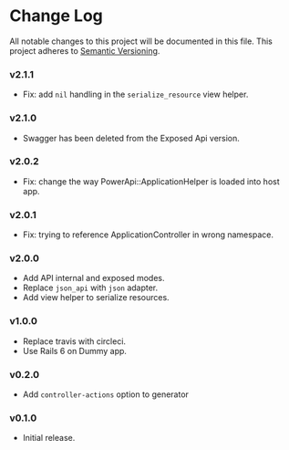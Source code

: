 # Change Log
All notable changes to this project will be documented in this file.
This project adheres to [Semantic Versioning](http://semver.org/).

### v2.1.1

* Fix: add `nil` handling in the `serialize_resource` view helper.

### v2.1.0

* Swagger has been deleted from the Exposed Api version.

### v2.0.2

* Fix: change the way PowerApi::ApplicationHelper is loaded into host app.

### v2.0.1

* Fix: trying to reference ApplicationController in wrong namespace.
### v2.0.0

* Add API internal and exposed modes.
* Replace `json_api` with `json` adapter.
* Add view helper to serialize resources.

### v1.0.0

* Replace travis with circleci.
* Use Rails 6 on Dummy app.

### v0.2.0

* Add `controller-actions` option to generator
### v0.1.0

* Initial release.
